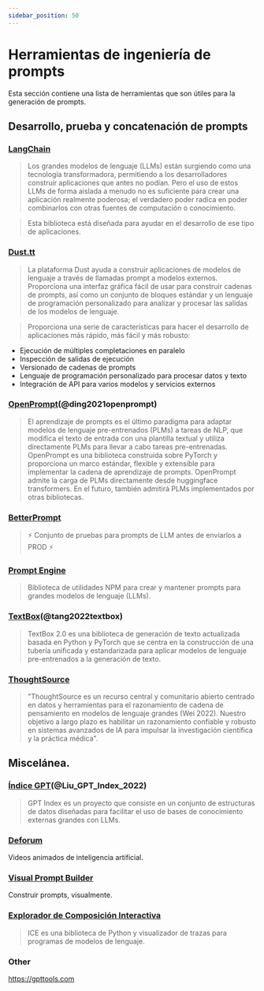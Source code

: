 ```yaml
---
sidebar_position: 50
---
```


# Herramientas de ingeniería de prompts

Esta sección contiene una lista de herramientas que son útiles para la generación de prompts.

## Desarrollo, prueba y concatenación de prompts

### [LangChain](https://github.com/hwchase17/langchain/)

> Los grandes modelos de lenguaje (LLMs) están surgiendo como una tecnología transformadora, permitiendo a los desarrolladores construir aplicaciones que antes no podían. Pero el uso de estos LLMs de forma aislada a menudo no es suficiente para crear una aplicación realmente poderosa; el verdadero poder radica en poder combinarlos con otras fuentes de computación o conocimiento.

> Esta biblioteca está diseñada para ayudar en el desarrollo de ese tipo de aplicaciones.

### [Dust.tt](https://dust.tt)

> La plataforma Dust ayuda a construir aplicaciones de modelos de lenguaje a través de llamadas prompt a modelos externos. Proporciona una interfaz gráfica fácil de usar para construir cadenas de prompts, así como un conjunto de bloques estándar y un lenguaje de programación personalizado para analizar y procesar las salidas de los modelos de lenguaje.

> Proporciona una serie de características para hacer el desarrollo de aplicaciones más rápido, más fácil y más robusto:
- Ejecución de múltiples completaciones en paralelo
- Inspección de salidas de ejecución
- Versionado de cadenas de prompts
- Lenguaje de programación personalizado para procesar datos y texto
- Integración de API para varios modelos y servicios externos

### [OpenPrompt](https://thunlp.github.io/OpenPrompt/)(@ding2021openprompt)

> El aprendizaje de prompts es el último paradigma para adaptar modelos de lenguaje pre-entrenados (PLMs) a tareas de NLP, que modifica el texto de entrada con una plantilla textual y utiliza directamente PLMs para llevar a cabo tareas pre-entrenadas. OpenPrompt es una biblioteca construida sobre PyTorch y proporciona un marco estándar, flexible y extensible para implementar la cadena de aprendizaje de prompts. OpenPrompt admite la carga de PLMs directamente desde huggingface transformers. En el futuro, también admitirá PLMs implementados por otras bibliotecas.

### [BetterPrompt](https://github.com/krrishdholakia/betterprompt)

> ⚡ Conjunto de pruebas para prompts de LLM antes de enviarlos a PROD ⚡

### [Prompt Engine](https://github.com/microsoft/prompt-engine)

> Biblioteca de utilidades NPM para crear y mantener prompts para grandes modelos de lenguaje (LLMs).

### [TextBox](https://github.com/RUCAIBox/TextBox)(@tang2022textbox)

> TextBox 2.0 es una biblioteca de generación de texto actualizada basada en Python y PyTorch que se centra en la construcción de una tubería unificada y estandarizada para aplicar modelos de lenguaje pre-entrenados a la generación de texto.

### [ThoughtSource](https://github.com/OpenBioLink/ThoughtSource)

> "ThoughtSource es un recurso central y comunitario abierto centrado en datos y herramientas para el razonamiento de cadena de pensamiento en modelos de lenguaje grandes (Wei 2022). Nuestro objetivo a largo plazo es habilitar un razonamiento confiable y robusto en sistemas avanzados de IA para impulsar la investigación científica y la práctica médica".

## Miscelánea.

### [Índice GPT](https://gpt-index.readthedocs.io/en/latest/)(@Liu_GPT_Index_2022)

> GPT Index es un proyecto que consiste en un conjunto de estructuras de datos diseñadas para facilitar el uso de bases de conocimiento externas grandes con LLMs.

### [Deforum](https://github.com/HelixNGC7293/DeforumStableDiffusionLocal)

Videos animados de inteligencia artificial.

### [Visual Prompt Builder](https://tools.saxifrage.xyz/prompt)

Construir prompts, visualmente.

### [Explorador de Composición Interactiva](https://github.com/oughtinc/ice)

> ICE es una biblioteca de Python y visualizador de trazas para programas de modelos de lenguaje.




### Other

https://gpttools.com
